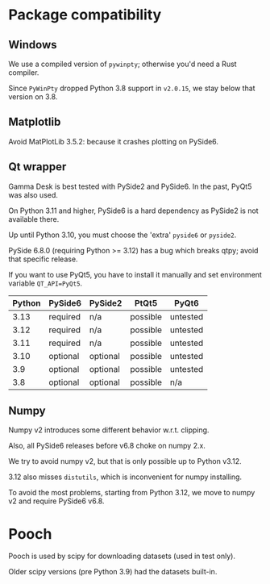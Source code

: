 
# Package compatibility


## Windows
 
We use a compiled version of `pywinpty`; otherwise you'd need a Rust compiler.

Since `PyWinPty` dropped Python 3.8 support in `v2.0.15`, we stay below that version on 3.8.


## Matplotlib

Avoid MatPlotLib 3.5.2: because it crashes plotting on PySide6.


## Qt wrapper

Gamma Desk is best tested with PySide2 and PySide6.  In the past, PyQt5 was also used.

On Python 3.11 and higher, PySide6 is a hard dependency as PySide2 is not available there.

Up until Python 3.10, you must choose the 'extra' `pyside6` or `pyside2`.

PySide 6.8.0 (requiring Python >= 3.12) has a bug which breaks qtpy; avoid that specific release.

If you want to use PyQt5, you have to install it manually and set environment variable `QT_API=PyQt5`.

| Python | PySide6  | PySide2  | PtQt5    | PyQt6    |
|--------|----------|----------|----------|----------|
| 3.13   | required | n/a      | possible | untested |
| 3.12   | required | n/a      | possible | untested |
| 3.11   | required | n/a      | possible | untested |
| 3.10   | optional | optional | possible | untested |
| 3.9    | optional | optional | possible | untested |
| 3.8    | optional | optional | possible | n/a      |


## Numpy

Numpy v2 introduces some different behavior w.r.t. clipping.

Also, all PySide6 releases before v6.8 choke on numpy 2.x.

We try to avoid numpy v2, but that is only possible up to Python v3.12.

3.12 also misses `distutils`, which is inconvenient for numpy installing.

To avoid the most problems, starting from Python 3.12, we move to numpy v2 and require PySide6 v6.8.


# Pooch

Pooch is used by scipy for downloading datasets (used in test only).

Older scipy versions (pre Python 3.9) had the datasets built-in.
